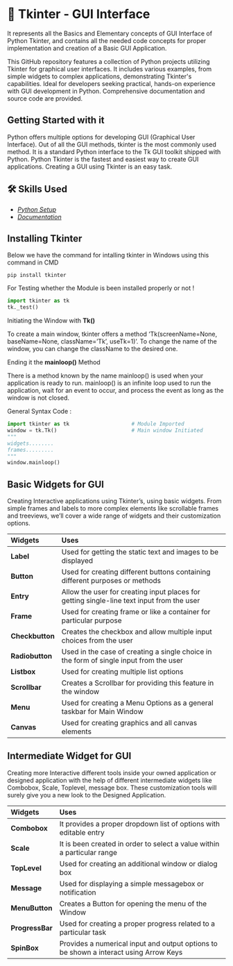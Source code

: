 # 🚀 Tkinter - GUI Interface

It represents all the Basics and Elementary concepts of GUI Interface of Python Tkinter, and contains all the needed code concepts for proper implementation and creation of a Basic GUI Application.

This GitHub repository features a collection of Python projects utilizing Tkinter for graphical user interfaces. It includes various examples, from simple widgets to complex applications, demonstrating Tkinter's capabilities. Ideal for developers seeking practical, hands-on experience with GUI development in Python. Comprehensive documentation and source code are provided.

## Getting Started with it

Python offers multiple options for developing GUI (Graphical User Interface). Out of all the GUI methods, tkinter is the most commonly used method. It is a standard Python interface to the Tk GUI toolkit shipped with Python. Python Tkinter is the fastest and easiest way to create GUI applications. Creating a GUI using Tkinter is an easy task.

## 🛠 Skills Used

- *[Python Setup](https://www.python.org/downloads/)*
- *[Documentation](https://www.python.org/doc/)*

## Installing Tkinter

Below we have the command for intalling tkinter in Windows using this command in CMD

```
pip install tkinter
```

For Testing whether the Module is been installed properly or not !

```python
import tkinter as tk
tk._test()
```

Initiating the Window with **Tk()**

To create a main window, tkinter offers a method ‘Tk(screenName=None,  baseName=None,  className=’Tk’,  useTk=1)’. To change the name of the window, you can change the className to the desired one.

Ending it the **mainloop()** Method

There is a method known by the name mainloop() is used when your application is ready to run. mainloop() is an infinite loop used to run the application, wait for an event to occur, and process the event as long as the window is not closed.

General Syntax Code : 

```python
import tkinter as tk                    # Module Imported
window = tk.Tk()                        # Main window Initiated
"""
widgets........
frames.........
"""
window.mainloop()
```

## Basic Widgets for GUI

Creating Interactive applications using Tkinter’s, using basic widgets. From simple frames and labels to more complex elements like scrollable frames and treeviews, we’ll cover a wide range of widgets and their customization options.

| **Widgets** | **Uses** |
|:----------- | :------- |
| **Label** | Used for getting the static text and images to be displayed |
| **Button** | Used for creating different buttons containing different purposes or methods |
| **Entry** | Allow the user for creating input places for getting single-line text input from the user |
| **Frame** | Used for creating frame or like a container for particular purpose |
| **Checkbutton** | Creates the checkbox and allow multiple input choices from the user |
| **Radiobutton** | Used in the case of creating a single choice in the form of single input from the user |
| **Listbox** | Used for creating multiple list options |
| **Scrollbar** | Creates a Scrollbar for providing this feature in the window |
| **Menu** | Used for creating a Menu Options as a general taskbar for Main Window |
| **Canvas** | Used for creating graphics and all canvas elements |

## Intermediate Widget for GUI

Creating more Interactive different tools inside your owned application or designed application with the help of different intermediate widgets like Combobox, Scale, Toplevel, message box. These customization tools will surely give you a new look to the Designed Application.

| **Widgets** | **Uses** |
| :---------- | :------- |
| **Combobox** | It provides a proper dropdown list of options with editable entry |
| **Scale** | It is been created in order to select a value within a particular range |
| **TopLevel** | Used for creating an additional window or dialog box |
| **Message** | Used for displaying a simple messagebox or notification |
| **MenuButton** | Creates a Button for opening the menu of the Window |
| **ProgressBar** | Used for creating a proper progress related to a particular task |
| **SpinBox** | Provides a numerical input and output options to be shown a interact using Arrow Keys |